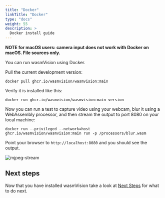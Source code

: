```yaml
---
title: "Docker"
linkTitle: "Docker"
type: "docs"
weight: 55
description: >
  Docker install guide
---
```


**NOTE for macOS users: camera input does not work with Docker on macOS. File sources only.**

You can run wasmVision using Docker.

Pull the current development version:

```shell
docker pull ghcr.io/wasmvision/wasmvision:main
```

Verify it is installed like this:

```shell
docker run ghcr.io/wasmvision/wasmvision:main version
```

Now you can run a test to capture video using your webcam, blur it using a WebAssembly processor, and then stream the output to port 8080 on your local machine:

```shell
docker run --privileged --network=host ghcr.io/wasmvision/wasmvision:main run -p /processors/blur.wasm
```

Point your browser to `http://localhost:8080` and you should see the output.

![mjpeg-stream](/images/mjpeg-stream.png)

## Next steps

Now that you have installed wasmVision take a look at [Next Steps](/getting-started/next-steps) for what to do next.
